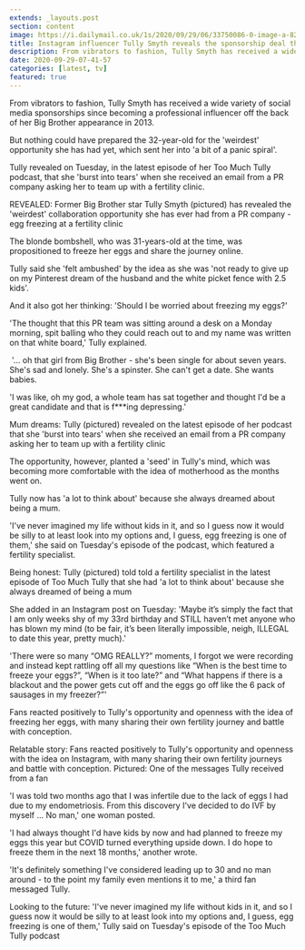 ```yaml
---
extends: _layouts.post
section: content
image: https://i.dailymail.co.uk/1s/2020/09/29/06/33750086-0-image-a-82_1601357757500.jpg 
title: Instagram influencer Tully Smyth reveals the sponsorship deal that made her burst into tears 
description: From vibrators to fashion, Tully Smyth has received a wide variety of social media sponsorships since becoming a professional influencer off the back of her Big Brother appearance in 2013. 
date: 2020-09-29-07-41-57 
categories: [latest, tv] 
featured: true 
--- 
```

From vibrators to fashion, Tully Smyth has received a wide variety of social media sponsorships since becoming a professional influencer off the back of her Big Brother appearance in 2013.

But nothing could have prepared the 32-year-old for the 'weirdest' opportunity she has had yet, which sent her into 'a bit of a panic spiral'. 

Tully revealed on Tuesday, in the latest episode of her Too Much Tully podcast, that she 'burst into tears' when she received an email from a PR company asking her to team up with a fertility clinic.

REVEALED: Former Big Brother star Tully Smyth (pictured) has revealed the 'weirdest' collaboration opportunity she has ever had from a PR company - egg freezing at a fertility clinic

The blonde bombshell, who was 31-years-old at the time, was propositioned to freeze her eggs and share the journey online.

Tully said she 'felt ambushed' by the idea as she was 'not ready to give up on my Pinterest dream of the husband and the white picket fence with 2.5 kids'.

And it also got her thinking: 'Should I be worried about freezing my eggs?' 

'The thought that this PR team was sitting around a desk on a Monday morning, spit balling who they could reach out to and my name was written on that white board,' Tully explained.

 '... oh that girl from Big Brother - she's been single for about seven years. She's sad and lonely. She's a spinster. She can't get a date. She wants babies.

'I was like, oh my god, a whole team has sat together and thought I'd be a great candidate and that is f***ing depressing.'  

Mum dreams: Tully (pictured) revealed on the latest episode of her podcast that she 'burst into tears' when she received an email from a PR company asking her to team up with a fertility clinic

The opportunity, however, planted a 'seed' in Tully's mind, which was becoming more comfortable with the idea of motherhood as the months went on.

Tully now has 'a lot to think about' because she always dreamed about being a mum.

'I've never imagined my life without kids in it, and so I guess now it would be silly to at least look into my options and, I guess, egg freezing is one of them,' she said on Tuesday's episode of the podcast, which featured a fertility specialist. 

Being honest: Tully (pictured) told told a fertility specialist in the latest episode of Too Much Tully that she had 'a lot to think about' because she always dreamed of being a mum

She added in an Instagram post on Tuesday: 'Maybe it’s simply the fact that I am only weeks shy of my 33rd birthday and STILL haven’t met anyone who has blown my mind (to be fair, it’s been literally impossible, neigh, ILLEGAL to date this year, pretty much).'

'There were so many “OMG REALLY?” moments, I forgot we were recording and instead kept rattling off all my questions like “When is the best time to freeze your eggs?”, “When is it too late?” and “What happens if there is a blackout and the power gets cut off and the eggs go off like the 6 pack of sausages in my freezer?”' 

Fans reacted positively to Tully's opportunity and openness with the idea of freezing her eggs, with many sharing their own fertility journey and battle with conception.  

Relatable story: Fans reacted positively to Tully's opportunity and openness with the idea on Instagram, with many sharing their own fertility journeys and battle with conception. Pictured: One of the messages Tully received from a fan

'I was told two months ago that I was infertile due to the lack of eggs I had due to my endometriosis. From this discovery I've decided to do IVF by myself ... No man,' one woman posted. 

'I had always thought I'd have kids by now and had planned to freeze my eggs this year but COVID turned everything upside down. I do hope to freeze them in the next 18 months,' another wrote.

'It's definitely something I've considered leading up to 30 and no man around - to the point my family even mentions it to me,' a third fan messaged Tully.          

Looking to the future: 'I've never imagined my life without kids in it, and so I guess now it would be silly to at least look into my options and, I guess, egg freezing is one of them,' Tully said on Tuesday's episode of the Too Much Tully podcast

